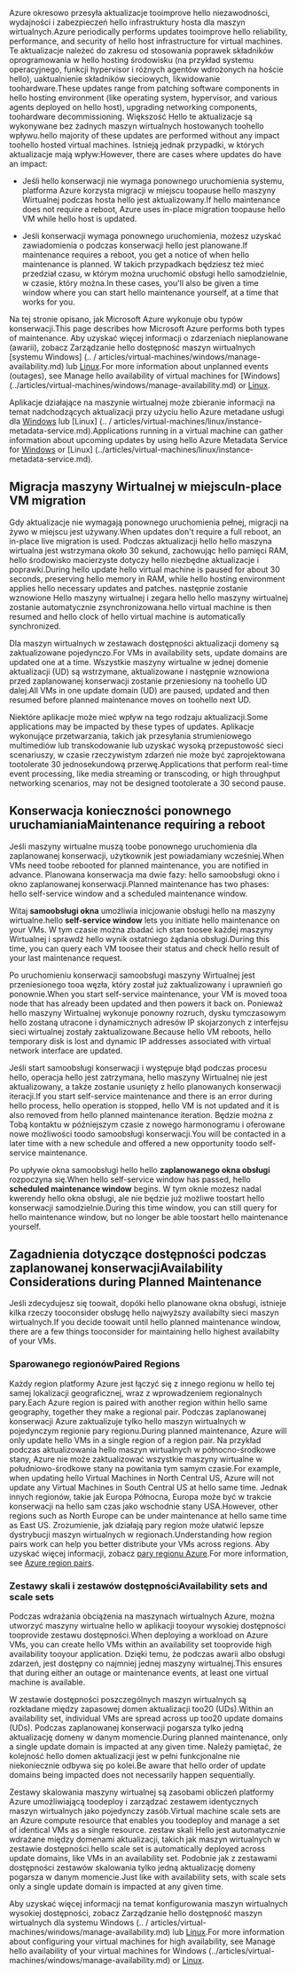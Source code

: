 <span data-ttu-id="6744b-101">Azure okresowo przesyła aktualizacje tooimprove hello niezawodności, wydajności i zabezpieczeń hello infrastruktury hosta dla maszyn wirtualnych.</span><span class="sxs-lookup"><span data-stu-id="6744b-101">Azure periodically performs updates tooimprove hello reliability, performance, and security of hello host infrastructure for virtual machines.</span></span> <span data-ttu-id="6744b-102">Te aktualizacje należeć do zakresu od stosowania poprawek składników oprogramowania w hello hosting środowisku (na przykład systemu operacyjnego, funkcji hypervisor i różnych agentów wdrożonych na hoście hello), uaktualnienie składników sieciowych, likwidowanie toohardware.</span><span class="sxs-lookup"><span data-stu-id="6744b-102">These updates range from patching software components in hello hosting environment (like operating system, hypervisor, and various agents deployed on hello host), upgrading networking components, toohardware decommissioning.</span></span> <span data-ttu-id="6744b-103">Większość Hello te aktualizacje są wykonywane bez żadnych maszyn wirtualnych hostowanych toohello wpływu.</span><span class="sxs-lookup"><span data-stu-id="6744b-103">hello majority of these updates are performed without any impact toohello hosted virtual machines.</span></span> <span data-ttu-id="6744b-104">Istnieją jednak przypadki, w których aktualizacje mają wpływ:</span><span class="sxs-lookup"><span data-stu-id="6744b-104">However, there are cases where updates do have an impact:</span></span>

- <span data-ttu-id="6744b-105">Jeśli hello konserwacji nie wymaga ponownego uruchomienia systemu, platforma Azure korzysta migracji w miejscu toopause hello maszyny Wirtualnej podczas hosta hello jest aktualizowany.</span><span class="sxs-lookup"><span data-stu-id="6744b-105">If hello maintenance does not require a reboot, Azure uses in-place migration toopause hello VM while hello host is updated.</span></span>

- <span data-ttu-id="6744b-106">Jeśli konserwacji wymaga ponownego uruchomienia, możesz uzyskać zawiadomienia o podczas konserwacji hello jest planowane.</span><span class="sxs-lookup"><span data-stu-id="6744b-106">If maintenance requires a reboot, you get a notice of when hello maintenance is planned.</span></span> <span data-ttu-id="6744b-107">W takich przypadkach będziesz też mieć przedział czasu, w którym można uruchomić obsługi hello samodzielnie, w czasie, który można.</span><span class="sxs-lookup"><span data-stu-id="6744b-107">In these cases, you'll also be given a time window where you can start hello maintenance yourself, at a time that works for you.</span></span>

<span data-ttu-id="6744b-108">Na tej stronie opisano, jak Microsoft Azure wykonuje obu typów konserwacji.</span><span class="sxs-lookup"><span data-stu-id="6744b-108">This page describes how Microsoft Azure performs both types of maintenance.</span></span> <span data-ttu-id="6744b-109">Aby uzyskać więcej informacji o zdarzeniach nieplanowane (awarii), zobacz Zarządzanie hello dostępność maszyn wirtualnych [systemu Windows] (.. / articles/virtual-machines/windows/manage-availability.md) lub [Linux](../articles/virtual-machines/linux/manage-availability.md).</span><span class="sxs-lookup"><span data-stu-id="6744b-109">For more information about unplanned events (outages), see Manage hello availability of virtual machines for [Windows] (../articles/virtual-machines/windows/manage-availability.md) or [Linux](../articles/virtual-machines/linux/manage-availability.md).</span></span>

<span data-ttu-id="6744b-110">Aplikacje działające na maszynie wirtualnej może zbieranie informacji na temat nadchodzących aktualizacji przy użyciu hello Azure metadane usługi dla [Windows](../articles/virtual-machines/windows/instance-metadata-service.md) lub [Linux] (.. / articles/virtual-machines/linux/instance-metadata-service.md).</span><span class="sxs-lookup"><span data-stu-id="6744b-110">Applications running in a virtual machine can gather information about upcoming updates by using hello Azure Metadata Service for [Windows](../articles/virtual-machines/windows/instance-metadata-service.md) or [Linux] (../articles/virtual-machines/linux/instance-metadata-service.md).</span></span>

## <a name="in-place-vm-migration"></a><span data-ttu-id="6744b-111">Migracja maszyny Wirtualnej w miejscu</span><span class="sxs-lookup"><span data-stu-id="6744b-111">In-place VM migration</span></span>

<span data-ttu-id="6744b-112">Gdy aktualizacje nie wymagają ponownego uruchomienia pełnej, migracji na żywo w miejscu jest używany.</span><span class="sxs-lookup"><span data-stu-id="6744b-112">When updates don't require a full reboot, an in-place live migration is used.</span></span> <span data-ttu-id="6744b-113">Podczas aktualizacji hello hello maszyna wirtualna jest wstrzymana około 30 sekund, zachowując hello pamięci RAM, hello środowisko macierzyste dotyczy hello niezbędne aktualizacje i poprawki.</span><span class="sxs-lookup"><span data-stu-id="6744b-113">During hello update hello virtual machine is paused for about 30 seconds, preserving hello memory in RAM, while hello hosting environment applies hello necessary updates and patches.</span></span> <span data-ttu-id="6744b-114">następnie zostanie wznowione Hello maszyny wirtualnej i zegara hello hello maszyny wirtualnej zostanie automatycznie zsynchronizowana.</span><span class="sxs-lookup"><span data-stu-id="6744b-114">hello virtual machine is then resumed and hello clock of hello virtual machine is automatically synchronized.</span></span>

<span data-ttu-id="6744b-115">Dla maszyn wirtualnych w zestawach dostępności aktualizacji domeny są zaktualizowane pojedynczo.</span><span class="sxs-lookup"><span data-stu-id="6744b-115">For VMs in availability sets, update domains are updated one at a time.</span></span> <span data-ttu-id="6744b-116">Wszystkie maszyny wirtualne w jednej domenie aktualizacji (UD) są wstrzymane, aktualizowane i następnie wznowiona przed zaplanowanej konserwacji zostanie przeniesiony na toohello UD dalej.</span><span class="sxs-lookup"><span data-stu-id="6744b-116">All VMs in one update domain (UD) are paused, updated and then resumed before planned maintenance moves on toohello next UD.</span></span>

<span data-ttu-id="6744b-117">Niektóre aplikacje może mieć wpływ na tego rodzaju aktualizacji.</span><span class="sxs-lookup"><span data-stu-id="6744b-117">Some applications may be impacted by these types of updates.</span></span> <span data-ttu-id="6744b-118">Aplikacje wykonujące przetwarzania, takich jak przesyłania strumieniowego multimediów lub transkodowanie lub uzyskać wysoką przepustowość sieci scenariuszy, w czasie rzeczywistym zdarzeń nie może być zaprojektowana tootolerate 30 jednosekundową przerwę.</span><span class="sxs-lookup"><span data-stu-id="6744b-118">Applications that perform real-time event processing, like media streaming or transcoding, or high throughput networking scenarios, may not be designed tootolerate a 30 second pause.</span></span> <!-- sooooo, what should they do? --> 


## <a name="maintenance-requiring-a-reboot"></a><span data-ttu-id="6744b-119">Konserwacja konieczności ponownego uruchamiania</span><span class="sxs-lookup"><span data-stu-id="6744b-119">Maintenance requiring a reboot</span></span>

<span data-ttu-id="6744b-120">Jeśli maszyny wirtualne muszą toobe ponownego uruchomienia dla zaplanowanej konserwacji, użytkownik jest powiadamiany wcześniej.</span><span class="sxs-lookup"><span data-stu-id="6744b-120">When VMs need toobe rebooted for planned maintenance, you are notified in advance.</span></span> <span data-ttu-id="6744b-121">Planowana konserwacja ma dwie fazy: hello samoobsługi okno i okno zaplanowanej konserwacji.</span><span class="sxs-lookup"><span data-stu-id="6744b-121">Planned maintenance has two phases: hello self-service window and a scheduled maintenance window.</span></span>

<span data-ttu-id="6744b-122">Witaj **samoobsługi okna** umożliwia inicjowanie obsługi hello na maszyny wirtualne.</span><span class="sxs-lookup"><span data-stu-id="6744b-122">hello **self-service window** lets you initiate hello maintenance on your VMs.</span></span> <span data-ttu-id="6744b-123">W tym czasie można zbadać ich stan toosee każdej maszyny Wirtualnej i sprawdź hello wynik ostatniego żądania obsługi.</span><span class="sxs-lookup"><span data-stu-id="6744b-123">During this time, you can query each VM toosee their status and check hello result of your last maintenance request.</span></span>

<span data-ttu-id="6744b-124">Po uruchomieniu konserwacji samoobsługi maszyny Wirtualnej jest przeniesionego tooa węzła, który został już zaktualizowany i uprawnień go ponownie.</span><span class="sxs-lookup"><span data-stu-id="6744b-124">When you start self-service maintenance, your VM is moved tooa node that has already been updated and then powers it back on.</span></span> <span data-ttu-id="6744b-125">Ponieważ hello maszyny Wirtualnej wykonuje ponowny rozruch, dysku tymczasowym hello zostaną utracone i dynamicznych adresów IP skojarzonych z interfejsu sieci wirtualnej zostały zaktualizowane.</span><span class="sxs-lookup"><span data-stu-id="6744b-125">Because hello VM reboots, hello temporary disk is lost and dynamic IP addresses associated with virtual network interface are updated.</span></span>

<span data-ttu-id="6744b-126">Jeśli start samoobsługi konserwacji i występuje błąd podczas procesu hello, operacja hello jest zatrzymana, hello maszyny Wirtualnej nie jest aktualizowany, a także zostanie usunięty z hello planowanych konserwacji iteracji.</span><span class="sxs-lookup"><span data-stu-id="6744b-126">If you start self-service maintenance and there is an error during hello process, hello operation is stopped, hello VM is not updated and it is also removed from hello planned maintenance iteration.</span></span> <span data-ttu-id="6744b-127">Będzie można z Tobą kontaktu w późniejszym czasie z nowego harmonogramu i oferowane nowe możliwości toodo samoobsługi konserwacji.</span><span class="sxs-lookup"><span data-stu-id="6744b-127">You will be contacted in a later time with a new schedule and offered a new opportunity toodo self-service maintenance.</span></span> 

<span data-ttu-id="6744b-128">Po upływie okna samoobsługi hello hello **zaplanowanego okna obsługi** rozpoczyna się.</span><span class="sxs-lookup"><span data-stu-id="6744b-128">When hello self-service window has passed, hello **scheduled maintenance window** begins.</span></span> <span data-ttu-id="6744b-129">W tym oknie możesz nadal kwerendy hello okna obsługi, ale nie będzie już możliwe toostart hello konserwacji samodzielnie.</span><span class="sxs-lookup"><span data-stu-id="6744b-129">During this time window, you can still query for hello maintenance window, but no longer be able toostart hello maintenance yourself.</span></span>

## <a name="availability-considerations-during-planned-maintenance"></a><span data-ttu-id="6744b-130">Zagadnienia dotyczące dostępności podczas zaplanowanej konserwacji</span><span class="sxs-lookup"><span data-stu-id="6744b-130">Availability Considerations during Planned Maintenance</span></span> 

<span data-ttu-id="6744b-131">Jeśli zdecydujesz się toowait, dopóki hello planowane okna obsługi, istnieje kilka rzeczy tooconsider obsługę hello najwyższy availabilty sieci maszyn wirtualnych.</span><span class="sxs-lookup"><span data-stu-id="6744b-131">If you decide toowait until hello planned maintenance window, there are a few things tooconsider for maintaining hello highest availabilty of your VMs.</span></span> 

### <a name="paired-regions"></a><span data-ttu-id="6744b-132">Sparowanego regionów</span><span class="sxs-lookup"><span data-stu-id="6744b-132">Paired Regions</span></span>

<span data-ttu-id="6744b-133">Każdy region platformy Azure jest łączyć się z innego regionu w hello tej samej lokalizacji geograficznej, wraz z wprowadzeniem regionalnych pary.</span><span class="sxs-lookup"><span data-stu-id="6744b-133">Each Azure region is paired with another region within hello same geography, together they make a regional pair.</span></span> <span data-ttu-id="6744b-134">Podczas zaplanowanej konserwacji Azure zaktualizuje tylko hello maszyn wirtualnych w pojedynczym regionie pary regionu.</span><span class="sxs-lookup"><span data-stu-id="6744b-134">During planned maintenance, Azure will only update hello VMs in a single region of a region pair.</span></span> <span data-ttu-id="6744b-135">Na przykład podczas aktualizowania hello maszyn wirtualnych w północno-środkowe stany, Azure nie może zaktualizować wszystkie maszyny wirtualne w południowo-środkowe stany na powitania tym samym czasie.</span><span class="sxs-lookup"><span data-stu-id="6744b-135">For example, when updating hello Virtual Machines in North Central US, Azure will not update any Virtual Machines in South Central US at hello same time.</span></span> <span data-ttu-id="6744b-136">Jednak innych regionów, takie jak Europa Północna, Europa może być w trakcie konserwacji na hello sam czas jako wschodnie stany USA.</span><span class="sxs-lookup"><span data-stu-id="6744b-136">However, other regions such as North Europe can be under maintenance at hello same time as East US.</span></span> <span data-ttu-id="6744b-137">Zrozumienie, jak działają pary region może ułatwić lepsze dystrybucji maszyn wirtualnych w regionach.</span><span class="sxs-lookup"><span data-stu-id="6744b-137">Understanding how region pairs work can help you better distribute your VMs across regions.</span></span> <span data-ttu-id="6744b-138">Aby uzyskać więcej informacji, zobacz [pary regionu Azure](https://docs.microsoft.com/azure/best-practices-availability-paired-regions).</span><span class="sxs-lookup"><span data-stu-id="6744b-138">For more information, see [Azure region pairs](https://docs.microsoft.com/azure/best-practices-availability-paired-regions).</span></span>

### <a name="availability-sets-and-scale-sets"></a><span data-ttu-id="6744b-139">Zestawy skali i zestawów dostępności</span><span class="sxs-lookup"><span data-stu-id="6744b-139">Availability sets and scale sets</span></span>

<span data-ttu-id="6744b-140">Podczas wdrażania obciążenia na maszynach wirtualnych Azure, można utworzyć maszyny wirtualne hello w aplikacji tooyour wysokiej dostępności tooprovide zestawu dostępności.</span><span class="sxs-lookup"><span data-stu-id="6744b-140">When deploying a workload on Azure VMs, you can create hello VMs within an availability set tooprovide high availability tooyour application.</span></span> <span data-ttu-id="6744b-141">Dzięki temu, że podczas awarii albo obsługi zdarzeń, jest dostępny co najmniej jednej maszyny wirtualnej.</span><span class="sxs-lookup"><span data-stu-id="6744b-141">This ensures that during either an outage or maintenance events, at least one virtual machine is available.</span></span>

<span data-ttu-id="6744b-142">W zestawie dostępności poszczególnych maszyn wirtualnych są rozkładane między zapasowej domen aktualizacji too20 (UDs).</span><span class="sxs-lookup"><span data-stu-id="6744b-142">Within an availability set, individual VMs are spread across up too20 update domains (UDs).</span></span> <span data-ttu-id="6744b-143">Podczas zaplanowanej konserwacji pogarsza tylko jedną aktualizację domeny w danym momencie.</span><span class="sxs-lookup"><span data-stu-id="6744b-143">During planned maintenance, only a single update domain is impacted at any given time.</span></span> <span data-ttu-id="6744b-144">Należy pamiętać, że kolejność hello domen aktualizacji jest w pełni funkcjonalne nie niekoniecznie odbywa się po kolei.</span><span class="sxs-lookup"><span data-stu-id="6744b-144">Be aware that hello order of update domains being impacted does not necessarily happen sequentially.</span></span> 

<span data-ttu-id="6744b-145">Zestawy skalowania maszyny wirtualnej są zasobami obliczeń platformy Azure umożliwiającą toodeploy i zarządzać zestawem identycznych maszyn wirtualnych jako pojedynczy zasób.</span><span class="sxs-lookup"><span data-stu-id="6744b-145">Virtual machine scale sets are an Azure compute resource that enables you toodeploy and manage a set of identical VMs as a single resource.</span></span> <span data-ttu-id="6744b-146">zestaw skali Hello jest automatycznie wdrażane między domenami aktualizacji, takich jak maszyn wirtualnych w zestawie dostępności.</span><span class="sxs-lookup"><span data-stu-id="6744b-146">hello scale set is automatically deployed across update domains, like VMs in an availability set.</span></span> <span data-ttu-id="6744b-147">Podobnie jak z zestawami dostępności zestawów skalowania tylko jedną aktualizację domeny pogarsza w danym momencie.</span><span class="sxs-lookup"><span data-stu-id="6744b-147">Just like with availability sets, with scale sets only a single update domain is impacted at any given time.</span></span>

<span data-ttu-id="6744b-148">Aby uzyskać więcej informacji na temat konfigurowania maszyn wirtualnych wysokiej dostępności, zobacz Zarządzanie hello dostępność maszyn wirtualnych dla systemu Windows (.. / articles/virtual-machines/windows/manage-availability.md) lub [Linux](../articles/virtual-machines/linux/manage-availability.md).</span><span class="sxs-lookup"><span data-stu-id="6744b-148">For more information about configuring your virtual machines for high availability, see Manage hello availability of your virtual machines for Windows (../articles/virtual-machines/windows/manage-availability.md) or [Linux](../articles/virtual-machines/linux/manage-availability.md).</span></span>
